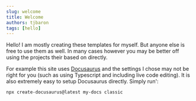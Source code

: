 ```yaml
---
slug: welcome
title: Welcome
authors: tjbaron
tags: [hello]
---
```


Hello! I am mostly creating these templates for myself. But anyone else is free to use them
as well. In many cases however you may be better off using the projects their based on directly.

For example this site uses [Docusaurus](https://docusaurus.io/) and the settings I chose may not be right for you (such
as using Typescript and including live code editing). It is also extremely easy to setup Docusaurus directly. Simply run':

    npx create-docusaurus@latest my-docs classic

